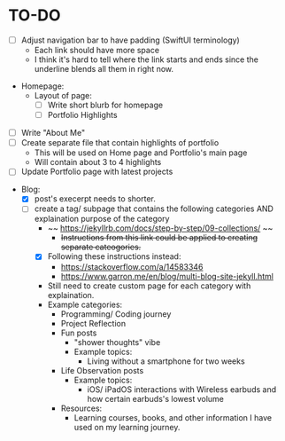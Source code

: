 # TO-DO
- [ ] Adjust navigation bar to have padding (SwiftUI terminology)
    - Each link should have more space
    - I think it's hard to tell where the link starts and ends since the underline blends all them in right now.

- Homepage: 
    - Layout of page:
        - [ ] Write short blurb for homepage
        - [ ] Portfolio Highlights
- [ ] Write "About Me"
- [ ] Create separate file that contain highlights of portfolio
    - This will be used on Home page and Portfolio's main page
    - Will contain about 3 to 4 highlights
- [ ] Update Portfolio page with latest projects
- Blog:
    - [x] post's execerpt needs to shorter.
    - [ ] create a tag/ subpage that contains the following categories AND explaination purpose of the category
        - ~~ https://jekyllrb.com/docs/step-by-step/09-collections/ ~~
            - ~~Instructions from this link could be applied to creating separate cateogories.~~
        - [x] Following these instructions instead:
            - https://stackoverflow.com/a/14583346
            - https://www.garron.me/en/blog/multi-blog-site-jekyll.html
        - Still need to create custom page for each category with explaination.
        - Example categories:
            - Programming/ Coding journey
            - Project Reflection
            - Fun posts
                - "shower thoughts" vibe
                - Example topics:
                    - Living without a smartphone for two weeks
            - Life Observation posts
                - Example topics:
                    - iOS/ iPadOS interactions with Wireless earbuds and how certain earbuds's lowest volume 
            - Resources:
                - Learning courses, books, and other information I have used on my learning journey.
